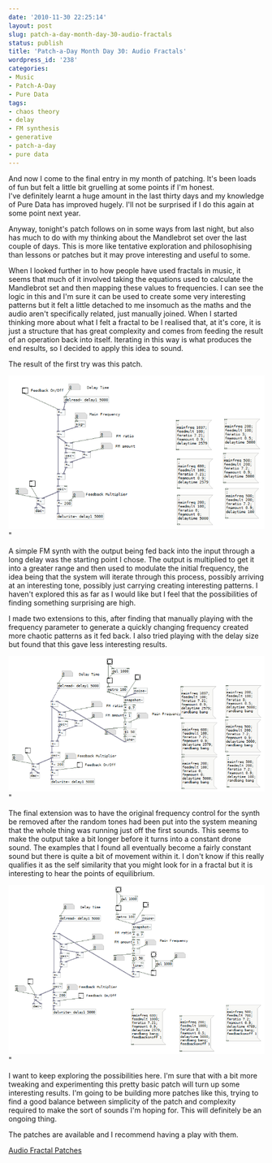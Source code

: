 ```yaml
---
date: '2010-11-30 22:25:14'
layout: post
slug: patch-a-day-month-day-30-audio-fractals
status: publish
title: 'Patch-a-Day Month Day 30: Audio Fractals'
wordpress_id: '238'
categories:
- Music
- Patch-A-Day
- Pure Data
tags:
- chaos theory
- delay
- FM synthesis
- generative
- patch-a-day
- pure data
---
```


And now I come to the final entry in my month of patching. It's been loads of fun but felt a little bit gruelling at some points if I'm honest. I've definitely learnt a huge amount in the last thirty days and my knowledge of Pure Data has improved hugely. I'll not be surprised if I do this again at some point next year.

Anyway, tonight's patch follows on in some ways from last night, but also has much to do with my thinking about the Mandlebrot set over the last couple of days. This is more like tentative exploration and philosophising than lessons or patches but it may prove interesting and useful to some.

When I looked further in to how people have used fractals in music, it seems that much of it involved taking the equations used to calculate the Mandlebrot set and then mapping these values to frequencies. I can see the logic in this and I'm sure it can be used to create some very interesting patterns but it felt a little detached to me insomuch as the maths and the audio aren't specifically related, just manually joined. When I started thinking more about what I felt a fractal to be I realised that, at it's core, it is just a structure that has great complexity and comes from feeding the result of an operation back into itself. Iterating in this way is what produces the end results, so I decided to apply this idea to sound.

The result of the first try was this patch.

![A patch to try and create an audio fractal](/a/2010-11-30-patch-a-day-month-day-30-audio-fractals/30-AudioFractal1.png)"

A simple FM synth with the output being fed back into the input through a long delay was the starting point I chose. The output is multiplied to get it into a greater range and then used to modulate the initial frequency, the idea being that the system will iterate through this process, possibly arriving at an interesting tone, possibly just carrying creating interesting patterns. I haven't explored this as far as I would like but I feel that the possibilities of finding something surprising are high.

I made two extensions to this, after finding that manually playing with the frequency parameter to generate a quickly changing frequency created more chaotic patterns as it fed back. I also tried playing with the delay size but found that this gave less interesting results.

![An extension to the audio fractal patch](/a/2010-11-30-patch-a-day-month-day-30-audio-fractals/30-AudioFractal2.png)"

The final extension was to have the original frequency control for the synth be removed after the random tones had been put into the system meaning that the whole thing was running just off the first sounds. This seems to make the output take a bit longer before it turns into a constant drone sound. The examples that I found all eventually become a fairly constant sound but there is quite a bit of movement within it. I don't know if this really qualifies it as the self similarity that you might look for in a fractal but it is interesting to hear the points of equilibrium.

![Final extension to original audio fractal patch](/a/2010-11-30-patch-a-day-month-day-30-audio-fractals/30-AudioFractal3.png)"

I want to keep exploring the possibilities here. I'm sure that with a bit more tweaking and experimenting this pretty basic patch will turn up some interesting results. I'm going to be building more patches like this, trying to find a good balance between simplicity of the patch and complexity required to make the sort of sounds I'm hoping for. This will definitely be an ongoing thing.

The patches are available and I recommend having a play with them.

[Audio Fractal Patches](/a/2010-11-30-patch-a-day-month-day-30-audio-fractals/30-AudioFractals.zip)
